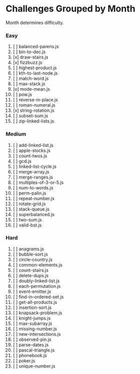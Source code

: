# Challenges Grouped by Month
Month determines difficulty.

### Easy
1. [ ] balanced-parens.js
1. [ ] bin-to-dec.js
1. [x] draw-stairs.js
1. [x] fizzbuzz.js
1. [ ] highest-product.js
1. [ ] kth-to-last-node.js
1. [ ] match-word.js
1. [ ] max-stack.js
1. [o] mode-mean.js
1. [ ] pow.js
1. [ ] reverse-in-place.js
1. [ ] roman-numeral.js
1. [x] string-rotation.js
1. [ ] subset-sum.js
1. [ ] zip-linked-lists.js

### Medium
1. [ ] add-linked-list.js
1. [ ] apple-stocks.js
1. [ ] count-twos.js
1. [ ] gcd.js
1. [ ] linked-list-cycle.js
1. [ ] merge-array.js
1. [ ] merge-ranges.js
1. [ ] multiples-of-3-or-5.js	
1. [ ] num-to-words.js
1. [ ] perm-palin.js
1. [ ] repeat-number.js
1. [ ] rotate-grid.js
1. [ ] stack-queue.js
1. [ ] superbalanced.js
1. [ ] two-sum.js
1. [ ] valid-bst.js

### Hard
1. [ ] anagrams.js
1. [ ] bubble-sort.js
1. [ ] circle-country.js
1. [ ] common-elements.js
1. [ ] count-stairs.js
1. [ ] delete-dups.js
1. [ ] doubly-linked-list.js
1. [ ] each-permutation.js
1. [ ] event-emitter.js
1. [ ] find-in-ordered-set.js
1. [ ] get-all-products.js
1. [ ] insertion-sort.js
1. [ ] knapsack-problem.js
1. [ ] knight-jumps.js
1. [ ] max-subarray.js
1. [ ] missing-number.js
1. [ ] new-intersections.js
1. [ ] observed-pin.js
1. [ ] parse-dates.js
1. [ ] pascal-triangle.js
1. [ ] phonebook.js
1. [ ] poker.js
1. [ ] unique-number.js